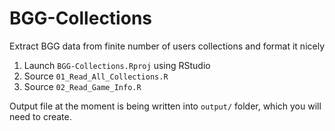 # BGG-Collections
Extract BGG data from finite number of users collections and format it nicely

1. Launch `BGG-Collections.Rproj` using RStudio
2. Source `01_Read_All_Collections.R`
3. Source `02_Read_Game_Info.R`

Output file at the moment is being written into `output/` folder, which you will need to create.





